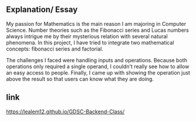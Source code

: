 ## Explanation/ Essay
My passion for Mathematics is the main reason I am majoring in Computer Science. Number theories such as the Fibonacci series and Lucas numbers always intrigue me by their mysterious relation with several natural phenomena. In this project, I have tried to integrate two mathematical concepts: fibonacci series and factorial.

The challenges I faced were handling inputs and operations. Because both operations only required a single operand, I couldn't really see how to allow an easy access to people. Finally, I came up with showing the operation just above the result so that users can know what they are doing.

## link
https://lealem12.github.io/GDSC-Backend-Class/
